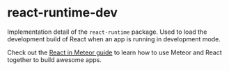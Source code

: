 # react-runtime-dev

Implementation detail of the `react-runtime` package. Used to load the
development build of React when an app is running in development mode.

Check out the [React in Meteor guide](http://react-in-meteor.readthedocs.org/en/latest/) to learn how to use Meteor and React
together to build awesome apps.
